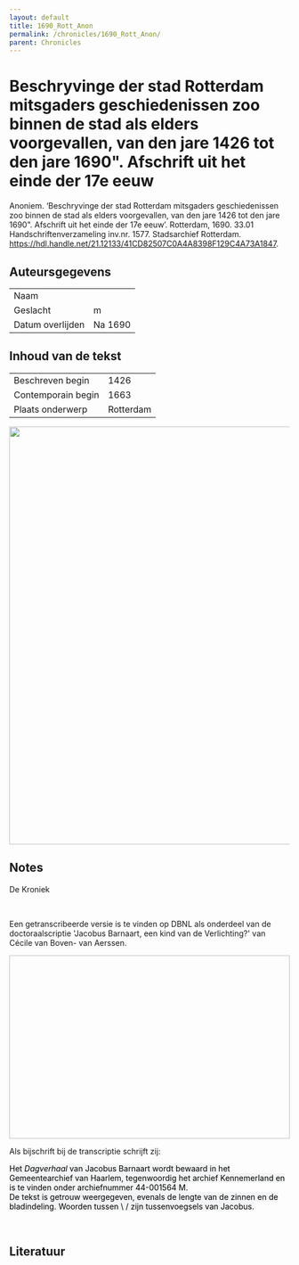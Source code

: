 ```yaml
---
layout: default
title: 1690_Rott_Anon
permalink: /chronicles/1690_Rott_Anon/
parent: Chronicles
--- 
```



# Beschryvinge der stad Rotterdam mitsgaders geschiedenissen zoo binnen de stad als elders voorgevallen, van den jare 1426 tot den jare 1690". Afschrift uit het einde der 17e eeuw 

Anoniem. ‘Beschryvinge der stad Rotterdam mitsgaders geschiedenissen zoo binnen de stad als elders voorgevallen, van den jare 1426 tot den jare 1690". Afschrift uit het einde der 17e eeuw’. Rotterdam, 1690. 33.01 Handschriftenverzameling inv.nr. 1577. Stadsarchief Rotterdam. https://hdl.handle.net/21.12133/41CD82507C0A4A8398F129C4A73A1847. 

## Auteursgegevens 

| | | 
| --------------- | --------------- | 
| Naam |   | 
| Geslacht | m | 
| Datum overlijden | Na 1690 | 

## Inhoud van de tekst 

| | | 
| --------------- | --------------- | 
| Beschreven begin | 1426 | 
| Contemporain begin | 1663 | 
| Plaats onderwerp | Rotterdam | 

[<img src="..\..\barplots_chronicles\1690_Rott_Anon.jpg" width="750"/>](..\..\barplots_chronicles\1690_Rott_Anon.jpg) 

## Notes 

<div data-schema-version="8"><p>De Kroniek</p>
<p>&nbsp;</p>
<p>Een getranscribeerde versie is te vinden op DBNL als onderdeel van de doctoraalscriptie 'Jacobus Barnaart, een kind van de Verlichting?' van Cécile van Boven- van Aerssen.</p>
<p><img alt="" data-attachment-key="XMKBAG3I" width="606" height="329"></p>
<p>Als bijschrift bij de transcriptie schrijft zij:</p>
<p><span style="color: #000000"><span style="background-color: #f3f4f5">Het&nbsp;</span></span><em><span style="color: #000000"><span style="background-color: #f3f4f5">Dagverhaal</span></span></em><span style="color: #000000"><span style="background-color: #f3f4f5">&nbsp;van Jacobus Barnaart wordt bewaard in het Gemeentearchief van Haarlem, tegenwoordig het archief Kennemerland en is te vinden onder archiefnummer 44-001564 M.<br>De tekst is getrouw weergegeven, evenals de lengte van de zinnen en de bladindeling. Woorden tussen \ / zijn tussenvoegsels van Jacobus.</span></span></p>
<p>&nbsp;</p>
</div> 

## Literatuur 

